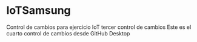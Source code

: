 # IoTSamsung
Control de cambios para ejercicio IoT
tercer control de cambios
Este es el cuarto control de cambios desde GitHub Desktop

